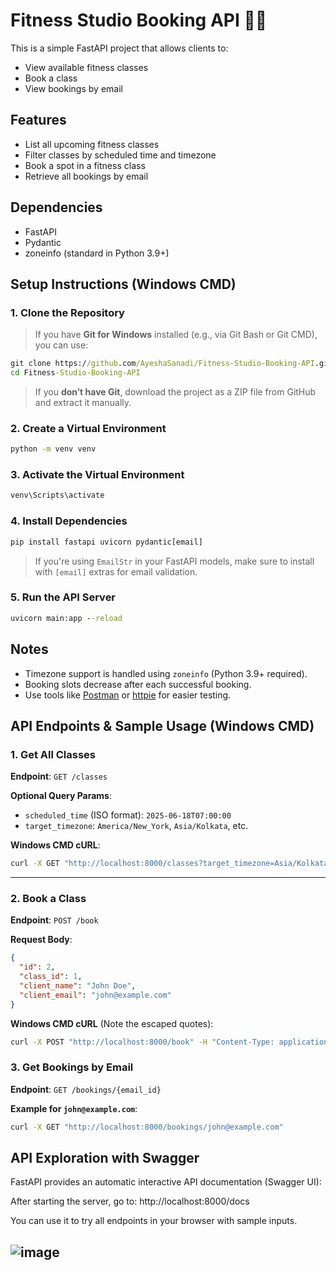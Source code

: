 # Fitness Studio Booking API 🏋️‍♀️ 

This is a simple FastAPI project that allows clients to:

- View available fitness classes
- Book a class
- View bookings by email


## Features

- List all upcoming fitness classes
- Filter classes by scheduled time and timezone
- Book a spot in a fitness class
- Retrieve all bookings by email


## Dependencies

* FastAPI
* Pydantic
* zoneinfo (standard in Python 3.9+)


## Setup Instructions (Windows CMD)

### 1. Clone the Repository

> If you have **Git for Windows** installed (e.g., via Git Bash or Git CMD), you can use:

```cmd
git clone https://github.com/AyeshaSanadi/Fitness-Studio-Booking-API.git
cd Fitness-Studio-Booking-API
```

> If you **don’t have Git**, download the project as a ZIP file from GitHub and extract it manually.



### 2. Create a Virtual Environment

```cmd
python -m venv venv
```

### 3. Activate the Virtual Environment

```cmd
venv\Scripts\activate
```


### 4. Install Dependencies

```cmd
pip install fastapi uvicorn pydantic[email]
```

> If you're using `EmailStr` in your FastAPI models, make sure to install with `[email]` extras for email validation.



### 5. Run the API Server

```cmd
uvicorn main:app --reload
```


## Notes

* Timezone support is handled using `zoneinfo` (Python 3.9+ required).
* Booking slots decrease after each successful booking.
* Use tools like [Postman](https://www.postman.com/) or [httpie](https://httpie.io/) for easier testing.


## API Endpoints & Sample Usage (Windows CMD)

### 1. Get All Classes

**Endpoint**: `GET /classes`

**Optional Query Params**:

* `scheduled_time` (ISO format): `2025-06-18T07:00:00`
* `target_timezone`: `America/New_York`, `Asia/Kolkata`, etc.

**Windows CMD cURL**:

```cmd
curl -X GET "http://localhost:8000/classes?target_timezone=Asia/Kolkata" -H "accept: application/json"
```

---

### 2. Book a Class

**Endpoint**: `POST /book`

**Request Body**:

```json
{
  "id": 2,
  "class_id": 1,
  "client_name": "John Doe",
  "client_email": "john@example.com"
}
```

**Windows CMD cURL** (Note the escaped quotes):

```cmd
curl -X POST "http://localhost:8000/book" -H "Content-Type: application/json" -d "{\"id\":2,\"class_id\":1,\"client_name\":\"John Doe\",\"client_email\":\"john@example.com\"}"
```

### 3. Get Bookings by Email

**Endpoint**: `GET /bookings/{email_id}`

**Example for `john@example.com`**:

```cmd
curl -X GET "http://localhost:8000/bookings/john@example.com"
```

## API Exploration with Swagger
FastAPI provides an automatic interactive API documentation (Swagger UI):

After starting the server, go to: http://localhost:8000/docs

You can use it to try all endpoints in your browser with sample inputs.

![image](https://github.com/user-attachments/assets/7ec1c1ca-67f4-4581-9cc2-31608f680890)
 --
